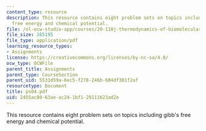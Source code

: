 ```yaml
---
content_type: resource
description: This resource contains eight problem sets on topics including gibb's
  free energy and chemical potential.
file: /ol-ocw-studio-app/courses/20-110j-thermodynamics-of-biomolecular-systems-fall-2005/2455ac8063aeac241bf129111623ad2e_ps04.pdf
file_size: 265195
file_type: application/pdf
learning_resource_types:
- Assignments
license: https://creativecommons.org/licenses/by-nc-sa/4.0/
ocw_type: OCWFile
parent_title: Assignments
parent_type: CourseSection
parent_uid: 5531d59a-6ec5-f278-246b-684df381f2af
resourcetype: Document
title: ps04.pdf
uid: 2455ac80-63ae-ac24-1bf1-29111623ad2e
---
```

This resource contains eight problem sets on topics including gibb's free energy and chemical potential.